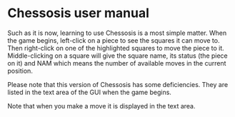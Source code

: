 # Chessosis user manual

Such as it is now, learning to use Chessosis is a most simple matter. When the game begins, left-click on a piece to see the squares it can move to. Then right-click on one of the highlighted squares to move the piece to it. Middle-clicking on a square will give the square name, its status (the piece on it) and NAM which means the number of available moves in the current position.

Please note that this version of Chessosis has some deficiencies. They are listed in the text area of the GUI when the game begins.

Note that when you make a move it is displayed in the text area.
